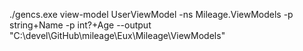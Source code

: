 ﻿./gencs.exe view-model UserViewModel -ns Mileage.ViewModels -p string+Name -p int?+Age --output "C:\devel\GitHub\mileage\Eux\Mileage\ViewModels"